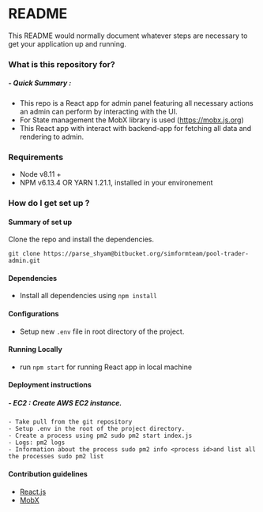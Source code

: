 # README

This README would normally document whatever steps are necessary to get your application up and running.

### What is this repository for?

##### - Quick Summary :
- This repo is a React app for admin panel featuring all necessary actions an admin can perform by interacting with the UI.
- For State management the MobX library is used (https://mobx.js.org)
- This React app with interact with backend-app for fetching all data and rendering to admin.

### Requirements

- Node v8.11 +
- NPM v6.13.4 OR YARN 1.21.1, installed in your environement

### How do I get set up ?

#### Summary of set up

Clone the repo and install the dependencies.

```
git clone https://parse_shyam@bitbucket.org/simformteam/pool-trader-admin.git
```

####  Dependencies

- Install all dependencies using `npm install`

####  Configurations

- Setup new `.env` file in root directory of the project.

####  Running Locally

- run `npm start` for running React app in local machine

#### Deployment instructions

##### - EC2 : Create AWS EC2 instance.
```
- Take pull from the git repository 
- Setup .env in the root of the project directory.
- Create a process using pm2 sudo pm2 start index.js
- Logs: pm2 logs
- Information about the process sudo pm2 info <process id>and list all the processes sudo pm2 list
```

####  Contribution guidelines
- [React.js](https://reactjs.org/docs/getting-started.html)
- [MobX](https://mobx.js.org/intro/concepts.html)
